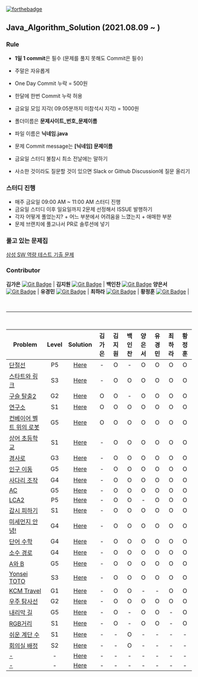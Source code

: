 [![forthebadge](https://forthebadge.com/images/badges/made-with-java.svg)](https://forthebadge.com)

## Java_Algorithm_Solution (2021.08.09 ~ )

### Rule
- **1일 1 commit**은 필수 (문제를 풀지 못해도 Commit은 필수)
- 주말은 자유롭게
- One Day Commit 누락 = 500원
- 한달에 한번 Commit 누락 허용
- 금요일 모임 지각( 09:05분까지 미참석시 지각) = 1000원

- 폴더이름은 **문제사이트_번호_문제이름**
- 파일 이름은 **닉네임.java**
- 문제 Commit message는 **[닉네임] 문제이름**

- 금요일 스터디 불참시 최소 전날에는 말하기
- 사소한 것이라도 질문할 것이 있으면 Slack or Github Discussion에 질문 올리기


### 스터디 진행
- 매주 금요일 09:00 AM ~ 11:00 AM 스터디 진행
- 금요일 스터디 이후 일요일까지 2문제 선정해서 ISSUE 발행하기
- 각자 어떻게 풀었는지? + 어느 부분에서 어려움을 느꼈는지 + 애매한 부분
- 문제 브랜치에 풀고나서 PR로 솔루션에 넣기


### 풀고 있는 문제집
[삼성 SW 역량 테스트 기출 문제](https://www.acmicpc.net/workbook/view/1152)




<!-- ### Member

<table>
    <tr align="center">
        <td style="min-width: 100px;">
            <a href="https://github.com/kl529">
              <img src="https://github.com/kl529.png" width="100">
              <br />
              <b> 리바 </b>
            </a>
        </td>
        <td style="min-width: 100px;">
            <a href="https://github.com/harachoi">
              <img src="https://github.com/harachoi.png" width="100">
              <br />
              <b> 최하라 </b>
            </a>
        </td>
        <td style="min-width: 100px;">
            <a href="https://github.com/wjdgns7712">
              <img src="https://github.com/wjdgns7712.png" width="100">
              <br />
              <b> 황정훈(jh) </b>
            </a>
        </td>
        <td style="min-width: 100px;">
            <a href="https://github.com/yukyeongmin">
              <img src="https://github.com/yukyeongmin.png" width="100">
              <br />
              <b> yukyeongmin </b>
            </a>
        </td>
    </tr>
</table> -->

### Contributor

**김가은** [![Git Badge](http://img.shields.io/badge/-Github-black?style=flat-square&logo=github)](https://github.com/blingaeun) | 
**김지원** [![Git Badge](http://img.shields.io/badge/-Github-black?style=flat-square&logo=github)](https://github.com/kl529) | 
**백인찬** [![Git Badge](http://img.shields.io/badge/-Github-black?style=flat-square&logo=github)](https://github.com/dls4585)
**양은서** [![Git Badge](http://img.shields.io/badge/-Github-black?style=flat-square&logo=github)](https://github.com/yess98) | 
**유경민** [![Git Badge](http://img.shields.io/badge/-Github-black?style=flat-square&logo=github)](https://github.com/yukyeongmin) | 
**최하라** [![Git Badge](http://img.shields.io/badge/-Github-black?style=flat-square&logo=github)](https://github.com/harachoi) | 
**황정훈** [![Git Badge](http://img.shields.io/badge/-Github-black?style=flat-square&logo=github)](https://github.com/wjdgns7712) |

<br>
<hr>
<br>

|Problem|Level|Solution|                                                                                              김가은|김지원|백인찬|양은서|유경민|최하라|황정훈|
|-------|:---:|:------:|:---:|:---:|:---:|:---:|:---:|:---:|:---:|
|[단절선](https://www.acmicpc.net/problem/11400)|P5|[Here](./solution/BOJ_11400_단절선)                                  |  -  |  O  |  -  |  O  |  O  |  O  |  O  |
|[스타트와 링크](https://www.acmicpc.net/problem/14889)|S3|[Here](./solution/BOJ_14889_스타트와-링크)                    |  -  |  O  |  O  |  O  |  O  |  O  |  O  |
|[구슬 탈출2](https://www.acmicpc.net/problem/13460)|G2|[Here](./solution/BOJ_13460_구슬-탈출2)                          |  O  |  O  |  -  |  O  |  O  |  O  |  O  |
|[연구소](https://www.acmicpc.net/problem/14502)|S1|[Here](./solution/BOJ_14502_연구소)                                  |  O  |  O  |  O  |  O  |  O  |  O  |  O  |
|[컨베이어 벨트 위의 로봇](https://www.acmicpc.net/problem/20055)|G5|[Here](./solution/BOJ_20055_컨베이어-벨트-위의-로봇) |  O  |  O  |  O  |  O  |  O  |  O  |  O  |
|[상어 초등학교](https://www.acmicpc.net/problem/21608)|S1|[Here](./solution/BOJ_21608_상어초등학교)                     |  -  |  O  |  O  |  O  |  O  |  O  |  O  |
|[경사로](https://www.acmicpc.net/problem/14890)|G3|[Here](./solution/BOJ_14890_경사로)                                  |  -  |  O  |  O  |  O  |  O  |  O  |  O  |
|[인구 이동](https://www.acmicpc.net/problem/16234)|G5|[Here](./solution/BOJ_16234_인구-이동)                            |  -  |  O  |  O  |  O |  O  |  O  |  O  |
|[사다리 조작](https://www.acmicpc.net/problem/15684)|G4|[Here](./solution/BOJ_15684_사다리-조작)                        |  -  |  O  |  O  |  O |  O  |  O  |  O  |
|[AC](https://www.acmicpc.net/problem/5430)|G5|[Here](./solution/BOJ_5430_AC)                                           |  -  |  O  |  O  |  O  |  O  |  O  |  O  |
|[LCA2](https://www.acmicpc.net/problem/11438)|P5|[Here](./solution/BOJ_11438_LCA2)                                     |  -  |  O  |  O  |  -  |  O  |  O  |  O  |
|[감시 피하기](https://www.acmicpc.net/problem/18428)|S1|[Here](./solution/BOJ_18428_감시-피하기)                        |  -  |  O  |  O  |  O  |  O  |  O  |  O  |
|[미세먼지 안녕!](https://www.acmicpc.net/problem/17144)|G4|[Here](./solution/BOJ_17144_미세먼지-안녕!)                  |  -  |  O  |  O  |  O  |  O  |  O  |  O  |
|[단어 수학](https://www.acmicpc.net/problem/1339)|G4|[Here](./solution/BOJ_1339_단어-수학)                              |  -  |  O  |  O  |  O  |  O  |  O  |  O  |
|[소수 경로](https://www.acmicpc.net/problem/1963)|G4|[Here](./solution/BOJ_1963_소수-경로)                              |  -  |  O  |  O  |  O  |  O  |  O  |  O  |
|[A와 B](https://www.acmicpc.net/problem/12904)|G5|[Here](./solution/BOJ_12904_A와-B)                                   |  -  |  O  |  O  |  O  |  O  |  O  |  O  |
|[Yonsei TOTO](https://www.acmicpc.net/problem/12018)|S3|[Here](./solution/BOJ_12018_Yonsei-TOTO)                      |  -  |  O  |  O  |  O  |  O  |  O  |  O  |
|[KCM Travel](https://www.acmicpc.net/problem/10217)|G1|[Here](./solution/BOJ_10217_KCM-Travel)                        |  -  |  O  |  O  |  -  |  -  |  O  |  O  |
|[우주 탐사선](https://www.acmicpc.net/problem/17182)|G2|[Here](./solution/BOJ_17182_우주-탐사선)                        |  -  |  O  |  O  |  O  |  O  |  O  |  O  |
|[내리막 길](https://www.acmicpc.net/problem/1520)|G5|[Here](./solution/BOJ_1520_내리막-길)                              |  -  |  O  |  -  |  O  |  O  |  -  |  O  |
|[RGB거리](https://www.acmicpc.net/problem/1149)|S1|[Here](./solution/BOJ_1149_RGB거리)                                 |  -  |  O  |  -  |  O  |  O  |  -  |  O  |
|[쉬운 계단 수](https://www.acmicpc.net/problem/10844)|S1|[Here](./solution/BOJ_10844_쉬운-계단-수)                              |  -  |  -  |  O  |  -  |  -  |  -  |  -  |
|[회의실 배정](https://www.acmicpc.net/problem/1931)|S2|[Here](./solution/BOJ_1931_회의실배정)                                 |  -  |  -  |  O  |  -  |  -  |  -  |  -  |
|[-](https://www.acmicpc.net/problem/-)|-|[Here](./solution/-)                              |  -  |  -  |  -  |  -  |  -  |  -  |  -  |
|[-](https://www.acmicpc.net/problem/-)|-|[Here](./solution/-)                                 |  -  |  -  |  -  |  -  |  -  |  -  |  -  |
<br>
